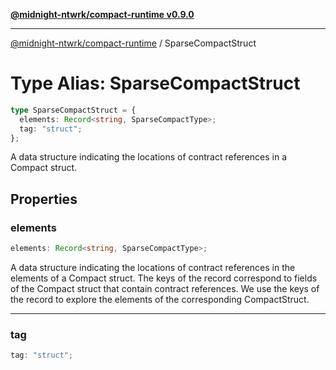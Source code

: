 [**@midnight-ntwrk/compact-runtime v0.9.0**](../README.md)

***

[@midnight-ntwrk/compact-runtime](../globals.md) / SparseCompactStruct

# Type Alias: SparseCompactStruct

```ts
type SparseCompactStruct = {
  elements: Record<string, SparseCompactType>;
  tag: "struct";
};
```

A data structure indicating the locations of contract references in a Compact struct.

## Properties

### elements

```ts
elements: Record<string, SparseCompactType>;
```

A data structure indicating the locations of contract references in the elements of a Compact struct. The keys of
the record correspond to fields of the Compact struct that contain contract references. We use the keys of the record
to explore the elements of the corresponding CompactStruct.

***

### tag

```ts
tag: "struct";
```
